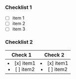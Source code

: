 ### Checklist 1
- [ ] item 1
- [ ] item 2
- [ ] item 3

### Checklist 2
| Check 1                                     | Check 2 | 
|:-------:                                    |:-------:|
|<li>[x] item1</li><li>[ ] item2</li></ul>|<li>[x] item1</li><li>[ ] item2</li></ul>
